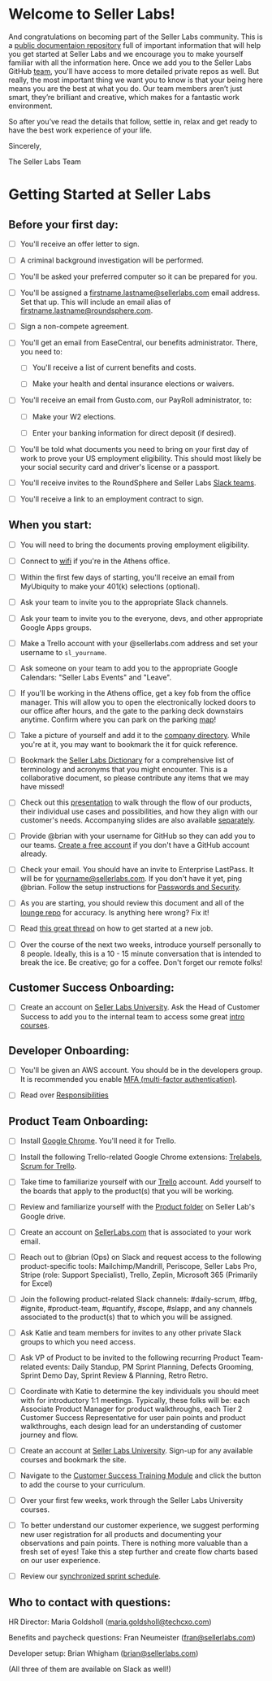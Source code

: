 # Welcome to Seller Labs!

And congratulations on becoming part of the Seller Labs community. This is a [public documentaion repository](https://readwrite.com/2013/09/30/understanding-github-a-journey-for-beginners-part-1/) full of important information that will help you get started at Seller Labs and we encourage you to make yourself familiar with all the information here. Once we add you to the Seller Labs GitHub [team](https://github.com/sellerlabs), you'll have access to more detailed private repos as well. But really, the most important thing we want you to know is that your being here means you are the best at what you do. Our team members aren’t just smart, they’re brilliant and creative, which makes for a fantastic work environment.

So after you’ve read the details that follow, settle in, relax and get ready to have the best work experience of your life.

Sincerely,

The Seller Labs Team

# Getting Started at Seller Labs

## Before your first day:
- [ ] You'll receive an offer letter to sign.

- [ ] A criminal background investigation will be performed.

- [ ] You'll be asked your preferred computer so it can be prepared for you.

- [ ] You'll be assigned a firstname.lastname@sellerlabs.com email address. Set that up. This will include an email alias of firstname.lastname@roundsphere.com.

- [ ] Sign a non-compete agreement.

- [ ] You'll get an email from EaseCentral, our benefits administrator. There, you need to:

  - [ ] You'll receive a list of current benefits and costs.

  - [ ] Make your health and dental insurance elections or waivers.

- [ ] You'll receive an email from Gusto.com, our PayRoll administrator, to:

  - [ ] Make your W2 elections.

  - [ ] Enter your banking information for direct deposit (if desired).

- [ ] You'll be told what documents you need to bring on your first day of work to prove your US employment eligibility. This should most likely be your social security card and driver's license or a passport.

- [ ] You'll receive invites to the RoundSphere and Seller Labs [Slack teams](https://github.com/sellerlabs/lounge/blob/master/slack-guidelines.md).

- [ ] You'll receive a link to an employment contract to sign.

## When you start:
- [ ] You will need to bring the documents proving employment eligibility.

- [ ] Connect to [wifi](https://github.com/sellerlabs/lounge/blob/master/wifi.md) if you're in the Athens office.

- [ ] Within the first few days of starting, you'll receive an email from MyUbiquity to make your 401(k) selections (optional).

- [ ] Ask your team to invite you to the appropriate Slack channels.

- [ ] Ask your team to invite you to the everyone, devs, and other appropriate Google Apps groups.

- [ ] Make a Trello account with your @sellerlabs.com address and set your username to `sl_yourname`.

- [ ] Ask someone on your team to add you to the appropriate Google Calendars: "Seller Labs Events" and "Leave".

- [ ] If you'll be working in the Athens office, get a key fob from the office manager. This will allow you to open the electronically locked doors to our office after hours, and the gate to the parking deck downstairs anytime. Confirm where you can park on the parking [map](https://51ea6219-a-926af68e-s-sites.googlegroups.com/a/roundsphere.com/sellerlabsnet/office-space/parking/athens-parking-map.jpg)!

- [ ] Take a picture of yourself and add it to the [company directory](https://sites.google.com/a/roundsphere.com/sellerlabsnet/directory). While you're at it, you may want to bookmark the it for quick reference.

- [ ] Bookmark the [Seller Labs Dictionary](https://docs.google.com/document/d/1hL93Ibz2Y2CUGHoCElv13T6N57yxetNSz35yvZAJ3jM/edit#) for a comprehensive list of terminology and acronyms that you might encounter. This is a collaborative document, so please contribute any items that we may have missed!

- [ ] Check out this [presentation](https://www.youtube.com/watch?v=0-eSJVQrVS0) to walk through the flow of our products, their individual use cases and possibilities, and how they align with our customer's needs. Accompanying slides are also available [separately](https://docs.google.com/a/roundsphere.com/presentation/d/1MEPxa-Z1XGlr2NB12mcWg5K3muQ9l5dNSc7XO-u0IG8/edit?usp=sharing).

- [ ] Provide @brian with your username for GitHub so they can add you to our teams. [Create a free account](https://github.com/join) if you don't have a GitHub account already.

- [ ] Check your email. You should have an invite to Enterprise LastPass. It will be for yourname@sellerlabs.com. If you don't have it yet, ping @brian. Follow the setup instructions for [Passwords and Security](https://github.com/sellerlabs/lounge/blob/master/passwords.md).

- [ ] As you are starting, you should review this document and all of the [lounge repo](https://github.com/sellerlabs/lounge) for accuracy. Is anything here wrong? Fix it!

- [ ] Read [this great thread](https://twitter.com/KieranSnyder/status/774253168247005185) on how to get started at a new job.

- [ ] Over the course of the next two weeks, introduce yourself personally to 8 people. Ideally, this is a 10 - 15 minute conversation that is intended to break the ice. Be creative; go for a coffee. Don't forget our remote folks!

## Customer Success Onboarding:
- [ ] Create an account on [Seller Labs University](https://www.sellerlabsuniversity.com/users/sign_up). Ask the Head of Customer Success to add you to the internal team to access some great [intro courses](https://github.com/sellerlabs/customer-success/blob/master/documentation/slu-courses.md).

## Developer Onboarding:

- [ ] You'll be given an AWS account. You should be in the developers group. It is recommended you enable [MFA (multi-factor authentication)](https://github.com/sellerlabs/lounge/blob/master/mfa.md).

- [ ] Read over [Responsibilities](https://github.com/sellerlabs/lounge/blob/master/responsibilities.md)

## Product Team Onboarding:
- [ ] Install [Google Chrome](https://www.google.com/chrome/). You'll need it for Trello.

- [ ] Install the following Trello-related Google Chrome extensions: [Trelabels](https://chrome.google.com/webstore/detail/trelabels-for-trello/annjdmkbhchmobehkcfilecnlhibedbj?hl=en), [Scrum for Trello](https://chrome.google.com/webstore/detail/scrum-for-trello/jdbcdblgjdpmfninkoogcfpnkjmndgje?hl=en).

- [ ] Take time to familiarize yourself with our [Trello](https://trello.com/sellerlabs2) account. Add yourself to the boards that apply to the product(s) that you will be working.

- [ ] Review and familiarize yourself with the [Product folder](https://drive.google.com/drive/folders/1-Y-bO6iNy2yvXYYRPRegL1v-lKW4VxoQ) on Seller Lab's Google drive.

- [ ] Create an account on [SellerLabs.com](http://www.SellerLabs.com) that is associated to your work email.

- [ ] Reach out to @brian (Ops) on Slack and request access to the following product-specific tools: Mailchimp/Mandrill, Periscope, Seller Labs Pro, Stripe (role: Support Specialist), Trello, Zeplin, Microsoft 365 (Primarily for Excel)

- [ ] Join the following product-related Slack channels: #daily-scrum, #fbg, #ignite, #product-team, #quantify, #scope, #slapp, and any channels associated to the product(s) that to which you will be assigned.

- [ ] Ask Katie and team members for invites to any other private Slack groups to which you need access.

- [ ] Ask VP of Product to be invited to the following recurring Product Team-related events: Daily Standup, PM Sprint Planning, Defects Grooming, Sprint Demo Day, Sprint Review & Planning, Retro Retro.

- [ ] Coordinate with Katie to determine the key individuals you should meet with for introductory 1:1 meetings. Typically, these folks will be: each Associate Product Manager for product walkthroughs, each Tier 2 Customer Success Representative for user pain points and product walkthroughs, each design lead for an understanding of customer journey and flow.

- [ ] Create an account at [Seller Labs University](http://www.sellerlabsuniversity.com). Sign-up for any available courses and bookmark the site.

- [ ] Navigate to the [Customer Success Training Module](https://seller-labs-university.thinkific.com/bundles/customer-success-training) and click the button to add the course to your curriculum.

- [ ] Over your first few weeks, work through the Seller Labs University courses.

- [ ] To better understand our customer experience, we suggest performing new user registration for all products and documenting your observations and pain points. There is nothing more valuable than a fresh set of eyes! Take this a step further and create flow charts based on our user experience.

- [ ] Review our [synchronized sprint schedule](https://docs.google.com/presentation/d/1ATMN-eqE4InQEOco66c04HdL-wdFD7LweYjgfIhQWQc/edit#slide=id.p10).


## Who to contact with questions:
HR Director: Maria Goldsholl (maria.goldsholl@techcxo.com)

Benefits and paycheck questions: Fran Neumeister (fran@sellerlabs.com)

Developer setup: Brian Whigham (brian@sellerlabs.com)

(All three of them are available on Slack as well!)

